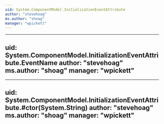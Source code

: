 ```yaml
---
uid: System.ComponentModel.InitializationEventAttribute
author: "stevehoag"
ms.author: "shoag"
manager: "wpickett"
---
```


---
uid: System.ComponentModel.InitializationEventAttribute.EventName
author: "stevehoag"
ms.author: "shoag"
manager: "wpickett"
---

---
uid: System.ComponentModel.InitializationEventAttribute.#ctor(System.String)
author: "stevehoag"
ms.author: "shoag"
manager: "wpickett"
---
